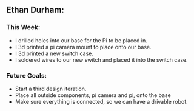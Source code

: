 ## Ethan Durham:
### This Week:
- I drilled holes into our base for the Pi to be placed in.
- I 3d printed a pi camera mount to place onto our base.
- I 3d printed a new switch case.
- I soldered wires to our new switch and placed it into the switch case. 

### Future Goals:
- Start a third design iteration.
- Place all outside components, pi camera and pi, onto the base
- Make sure everything is connected, so we can have a drivable robot. 
